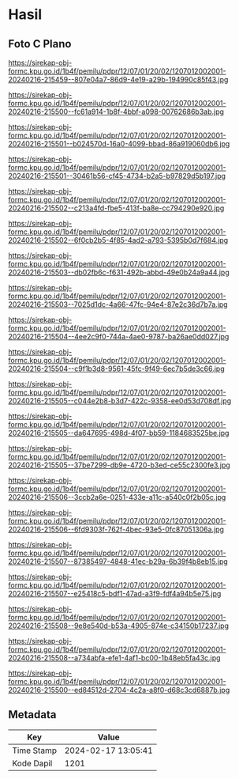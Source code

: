 # Hasil

## Foto C Plano

https://sirekap-obj-formc.kpu.go.id/1b4f/pemilu/pdpr/12/07/01/20/02/1207012002001-20240216-215459--807e04a7-86d9-4e19-a29b-194990c85f43.jpg

https://sirekap-obj-formc.kpu.go.id/1b4f/pemilu/pdpr/12/07/01/20/02/1207012002001-20240216-215500--fc61a914-1b8f-4bbf-a098-00762686b3ab.jpg

https://sirekap-obj-formc.kpu.go.id/1b4f/pemilu/pdpr/12/07/01/20/02/1207012002001-20240216-215501--b024570d-16a0-4099-bbad-86a919060db6.jpg

https://sirekap-obj-formc.kpu.go.id/1b4f/pemilu/pdpr/12/07/01/20/02/1207012002001-20240216-215501--30461b56-cf45-4734-b2a5-b97829d5b197.jpg

https://sirekap-obj-formc.kpu.go.id/1b4f/pemilu/pdpr/12/07/01/20/02/1207012002001-20240216-215502--c213a4fd-fbe5-413f-ba8e-cc794290e920.jpg

https://sirekap-obj-formc.kpu.go.id/1b4f/pemilu/pdpr/12/07/01/20/02/1207012002001-20240216-215502--6f0cb2b5-4f85-4ad2-a793-5395b0d7f684.jpg

https://sirekap-obj-formc.kpu.go.id/1b4f/pemilu/pdpr/12/07/01/20/02/1207012002001-20240216-215503--db02fb6c-f631-492b-abbd-49e0b24a9a44.jpg

https://sirekap-obj-formc.kpu.go.id/1b4f/pemilu/pdpr/12/07/01/20/02/1207012002001-20240216-215503--7025d1dc-4a66-47fc-94e4-87e2c36d7b7a.jpg

https://sirekap-obj-formc.kpu.go.id/1b4f/pemilu/pdpr/12/07/01/20/02/1207012002001-20240216-215504--4ee2c9f0-744a-4ae0-9787-ba26ae0dd027.jpg

https://sirekap-obj-formc.kpu.go.id/1b4f/pemilu/pdpr/12/07/01/20/02/1207012002001-20240216-215504--c9f1b3d8-9561-45fc-9f49-6ec7b5de3c66.jpg

https://sirekap-obj-formc.kpu.go.id/1b4f/pemilu/pdpr/12/07/01/20/02/1207012002001-20240216-215505--c044e2b8-b3d7-422c-9358-ee0d53d708df.jpg

https://sirekap-obj-formc.kpu.go.id/1b4f/pemilu/pdpr/12/07/01/20/02/1207012002001-20240216-215505--da647695-498d-4f07-bb59-1184683525be.jpg

https://sirekap-obj-formc.kpu.go.id/1b4f/pemilu/pdpr/12/07/01/20/02/1207012002001-20240216-215505--37be7299-db9e-4720-b3ed-ce55c2300fe3.jpg

https://sirekap-obj-formc.kpu.go.id/1b4f/pemilu/pdpr/12/07/01/20/02/1207012002001-20240216-215506--3ccb2a6e-0251-433e-a11c-a540c0f2b05c.jpg

https://sirekap-obj-formc.kpu.go.id/1b4f/pemilu/pdpr/12/07/01/20/02/1207012002001-20240216-215506--6fd9303f-762f-4bec-93e5-0fc87051306a.jpg

https://sirekap-obj-formc.kpu.go.id/1b4f/pemilu/pdpr/12/07/01/20/02/1207012002001-20240216-215507--87385497-4848-41ec-b29a-6b39f4b8eb15.jpg

https://sirekap-obj-formc.kpu.go.id/1b4f/pemilu/pdpr/12/07/01/20/02/1207012002001-20240216-215507--e25418c5-bdf1-47ad-a3f9-fdf4a94b5e75.jpg

https://sirekap-obj-formc.kpu.go.id/1b4f/pemilu/pdpr/12/07/01/20/02/1207012002001-20240216-215508--9e8e540d-b53a-4905-874e-c34150b17237.jpg

https://sirekap-obj-formc.kpu.go.id/1b4f/pemilu/pdpr/12/07/01/20/02/1207012002001-20240216-215508--a734abfa-efe1-4af1-bc00-1b48eb5fa43c.jpg

https://sirekap-obj-formc.kpu.go.id/1b4f/pemilu/pdpr/12/07/01/20/02/1207012002001-20240216-215500--ed84512d-2704-4c2a-a8f0-d68c3cd6887b.jpg


## Metadata

| Key        | Value               |
| ---------- | ------------------- |
| Time Stamp | 2024-02-17 13:05:41 |
| Kode Dapil | 1201                |



